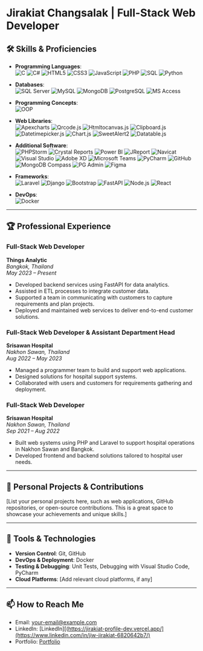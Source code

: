 
# Jirakiat Changsalak | Full-Stack Web Developer


## 🛠 Skills & Proficiencies

- **Programming Languages**:  
  ![C](https://img.shields.io/badge/C-00599C?style=for-the-badge&logo=c&logoColor=white)
  ![C#](https://img.shields.io/badge/C%23-239120?style=for-the-badge&logo=c-sharp&logoColor=white)
  ![HTML5](https://img.shields.io/badge/HTML5-E34F26?style=for-the-badge&logo=html5&logoColor=white)
  ![CSS3](https://img.shields.io/badge/CSS3-1572B6?style=for-the-badge&logo=css3&logoColor=white)
  ![JavaScript](https://img.shields.io/badge/JavaScript-F7DF1E?style=for-the-badge&logo=javascript&logoColor=black)
  ![PHP](https://img.shields.io/badge/PHP-777BB4?style=for-the-badge&logo=php&logoColor=white)
  ![SQL](https://img.shields.io/badge/SQL-003B57?style=for-the-badge&logo=sql&logoColor=white)
  ![Python](https://img.shields.io/badge/Python-3776AB?style=for-the-badge&logo=python&logoColor=white)

- **Databases**:  
  ![SQL Server](https://img.shields.io/badge/Microsoft%20SQL%20Server-CC2927?style=for-the-badge&logo=microsoft%20sql%20server&logoColor=white)
  ![MySQL](https://img.shields.io/badge/MySQL-4479A1?style=for-the-badge&logo=mysql&logoColor=white)
  ![MongoDB](https://img.shields.io/badge/MongoDB-47A248?style=for-the-badge&logo=mongodb&logoColor=white)
  ![PostgreSQL](https://img.shields.io/badge/PostgreSQL-4169E1?style=for-the-badge&logo=postgresql&logoColor=white)
  ![MS Access](https://img.shields.io/badge/Microsoft%20Access-A4373A?style=for-the-badge&logo=microsoft-access&logoColor=white)

- **Programming Concepts**:  
  ![OOP](https://img.shields.io/badge/OOP-FF6F00?style=for-the-badge)

- **Web Libraries**:  
  ![Apexcharts](https://img.shields.io/badge/Apexcharts-FF7F0E?style=for-the-badge&logo=apexcharts&logoColor=white)
  ![Qrcode.js](https://img.shields.io/badge/Qrcode.js-000000?style=for-the-badge)
  ![Htmltocanvas.js](https://img.shields.io/badge/Htmltocanvas.js-E34F26?style=for-the-badge)
  ![Clipboard.js](https://img.shields.io/badge/Clipboard.js-008080?style=for-the-badge)
  ![Datetimepicker.js](https://img.shields.io/badge/Datetimepicker.js-FFA500?style=for-the-badge)
  ![Chart.js](https://img.shields.io/badge/Chart.js-FF6384?style=for-the-badge&logo=chartdotjs&logoColor=white)
  ![SweetAlert2](https://img.shields.io/badge/SweetAlert2-6A5ACD?style=for-the-badge)
  ![Datatable.js](https://img.shields.io/badge/Datatable.js-000000?style=for-the-badge)

- **Additional Software**:  
  ![PHPStorm](https://img.shields.io/badge/PHPStorm-000000?style=for-the-badge&logo=phpstorm&logoColor=white)
  ![Crystal Reports](https://img.shields.io/badge/Crystal%20Reports-337AB7?style=for-the-badge)
  ![Power BI](https://img.shields.io/badge/Power%20BI-F2C811?style=for-the-badge&logo=powerbi&logoColor=black)
  ![JReport](https://img.shields.io/badge/JReport-000000?style=for-the-badge)
  ![Navicat](https://img.shields.io/badge/Navicat-02A4C7?style=for-the-badge)
  ![Visual Studio](https://img.shields.io/badge/Visual%20Studio-5C2D91?style=for-the-badge&logo=visual-studio&logoColor=white)
  ![Adobe XD](https://img.shields.io/badge/Adobe%20XD-FF61F6?style=for-the-badge&logo=adobe-xd&logoColor=white)
  ![Microsoft Teams](https://img.shields.io/badge/Microsoft%20Teams-6264A7?style=for-the-badge&logo=microsoft-teams&logoColor=white)
  ![PyCharm](https://img.shields.io/badge/PyCharm-000000?style=for-the-badge&logo=pycharm&logoColor=white)
  ![GitHub](https://img.shields.io/badge/GitHub-181717?style=for-the-badge&logo=github&logoColor=white)
  ![MongoDB Compass](https://img.shields.io/badge/MongoDB%20Compass-47A248?style=for-the-badge&logo=mongodb&logoColor=white)
  ![PG Admin](https://img.shields.io/badge/PG%20Admin-4169E1?style=for-the-badge&logo=postgresql&logoColor=white)
  ![Figma](https://img.shields.io/badge/Figma-F24E1E?style=for-the-badge&logo=figma&logoColor=white)

- **Frameworks**:  
  ![Laravel](https://img.shields.io/badge/Laravel-FF2D20?style=for-the-badge&logo=laravel&logoColor=white)
  ![Django](https://img.shields.io/badge/Django-092E20?style=for-the-badge&logo=django&logoColor=white)
  ![Bootstrap](https://img.shields.io/badge/Bootstrap-563D7C?style=for-the-badge&logo=bootstrap&logoColor=white)
  ![FastAPI](https://img.shields.io/badge/FastAPI-009688?style=for-the-badge&logo=fastapi&logoColor=white)
  ![Node.js](https://img.shields.io/badge/Node.js-339933?style=for-the-badge&logo=nodedotjs&logoColor=white)
  ![React](https://img.shields.io/badge/React-20232A?style=for-the-badge&logo=react&logoColor=61DAFB)

- **DevOps**:  
  ![Docker](https://img.shields.io/badge/Docker-2496ED?style=for-the-badge&logo=docker&logoColor=white)


---

## 🏆 Professional Experience

### **Full-Stack Web Developer**  
**Things Analytic**  
*Bangkok, Thailand*  
_May 2023 – Present_

- Developed backend services using FastAPI for data analytics.
- Assisted in ETL processes to integrate customer data.
- Supported a team in communicating with customers to capture requirements and plan projects.
- Deployed and maintained web services to deliver end-to-end customer solutions.

### **Full-Stack Web Developer & Assistant Department Head**  
**Srisawan Hospital**  
*Nakhon Sawan, Thailand*  
_Aug 2022 – May 2023_

- Managed a programmer team to build and support web applications.
- Designed solutions for hospital support systems.
- Collaborated with users and customers for requirements gathering and deployment.

### **Full-Stack Web Developer**  
**Srisawan Hospital**  
*Nakhon Sawan, Thailand*  
_Sep 2021 – Aug 2022_

- Built web systems using PHP and Laravel to support hospital operations in Nakhon Sawan and Bangkok.
- Developed frontend and backend solutions tailored to hospital user needs.

---

## 🎨 Personal Projects & Contributions
[List your personal projects here, such as web applications, GitHub repositories, or open-source contributions. This is a great space to showcase your achievements and unique skills.]

---

## 🔧 Tools & Technologies

- **Version Control**: Git, GitHub
- **DevOps & Deployment**: Docker
- **Testing & Debugging**: Unit Tests, Debugging with Visual Studio Code, PyCharm
- **Cloud Platforms**: [Add relevant cloud platforms, if any]

---

## 📫 How to Reach Me
- Email: [your-email@example.com](mailto:j.jiwjirakiat@gmail.com)
- LinkedIn: [LinkedIn][(https://jirakiat-profile-dev.vercel.app/](https://www.linkedin.com/in/jiw-jirakiat-6820642b7/)
- Portfolio: [Portfolio](https://jirakiat-profile-dev.vercel.app/)
